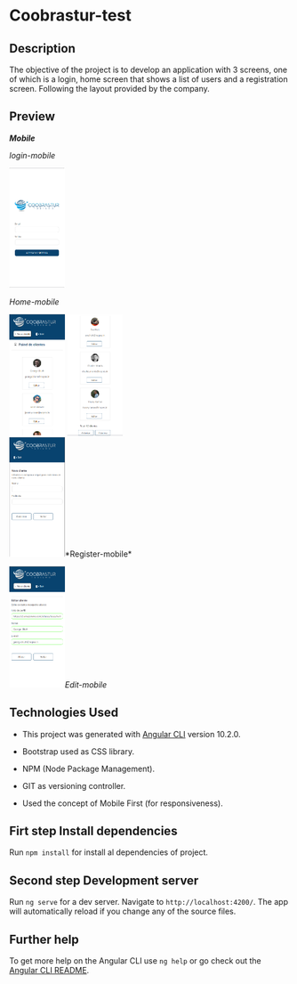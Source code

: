 # Coobrastur-test

## Description

The objective of the project is to develop an application with 3 screens, one of which is a login, home screen that shows a list of users and a registration screen. Following the layout provided by the company.


## Preview
***Mobile***



 *login-mobile*
<div>
  <img src="coobrastur/src/assets/img/login-mobile.png" style="width:100px;"> 
  </div>
 
   *Home-mobile*
 <div>
 <img src="coobrastur/src/assets/img/home-mobile.png" style="width:100px;">
<img src="coobrastur/src/assets/img/home-mobile-footer.png" style="width:100px;">
</div>
 <img src="coobrastur/src/assets/img/register-mobile.png" style="width:100px;">*Register-mobile*
 

 <img src="coobrastur/src/assets/img/edit-mobile.png" style="width:100px;">*Edit-mobile*




## Technologies Used

- This project was generated with [Angular CLI](https://github.com/angular/angular-cli) version 10.2.0.

- Bootstrap used as CSS library.

- NPM (Node Package Management).

- GIT as versioning controller.

- Used the concept of Mobile First (for responsiveness). 

## Firt step Install dependencies

Run `npm install` for install al dependencies of project.


## Second step Development server

Run `ng serve` for a dev server. Navigate to `http://localhost:4200/`. The app will automatically reload if you change any of the source files.

## Further help

To get more help on the Angular CLI use `ng help` or go check out the [Angular CLI README](https://github.com/angular/angular-cli/blob/master/README.md).
